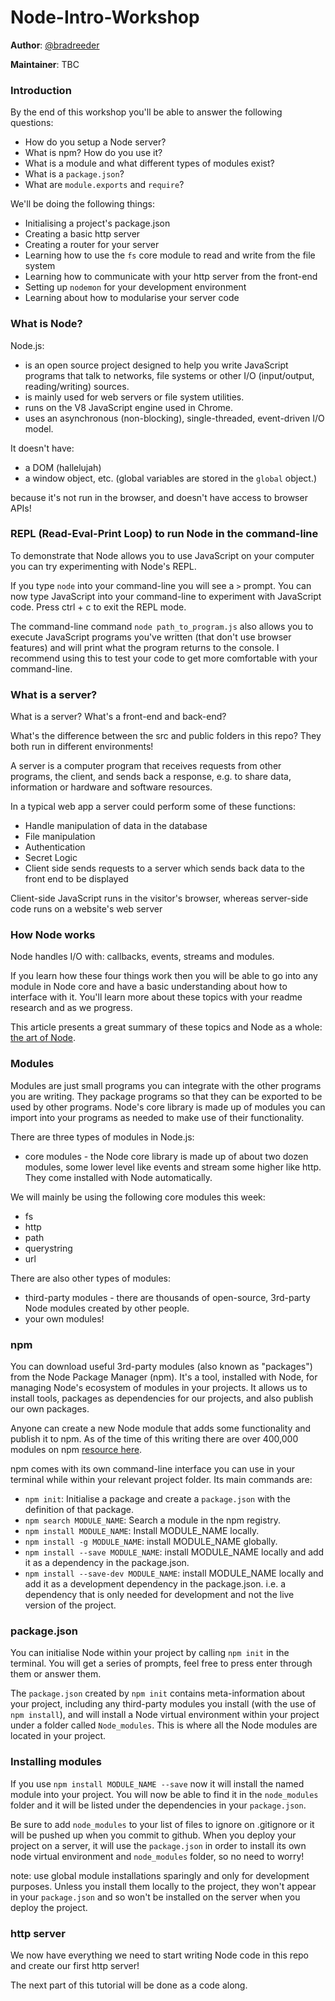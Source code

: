 # Node-Intro-Workshop

**Author**: [@bradreeder](https://github.com/bradreeder)  

**Maintainer**: TBC  

### Introduction

By the end of this workshop you'll be able to answer the following questions:

* How do you setup a Node server?
* What is npm? How do you use it?
* What is a module and what different types of modules exist?
* What is a `package.json`?
* What are `module.exports` and `require`?

We'll be doing the following things:

* Initialising a project's package.json
* Creating a basic http server
* Creating a router for your server
* Learning how to use the `fs` core module to read and write from the file system
* Learning how to communicate with your http server from the front-end
* Setting up `nodemon` for your development environment
* Learning about how to modularise your server code

### What is Node?

Node.js:

* is an open source project designed to help you write JavaScript programs that talk
to networks, file systems or other I/O (input/output, reading/writing) sources.
* is mainly used for web servers or file system utilities.
* runs on the V8 JavaScript engine used in Chrome.
* uses an asynchronous (non-blocking), single-threaded, event-driven I/O model.

It doesn't have:

* a DOM (hallelujah)
* a window object, etc. (global variables are stored in the `global` object.)

because it's not run in the browser, and doesn't have access to browser APIs!

### REPL (Read-Eval-Print Loop) to run Node in the command-line

To demonstrate that Node allows you to use JavaScript on your computer you can try experimenting
with Node's REPL.

If you type `node` into your command-line you will see a `>` prompt. You can now type JavaScript
into your command-line to experiment with JavaScript code. Press ctrl + c to exit the REPL mode.

The command-line command `node path_to_program.js` also allows you to execute JavaScript programs you've
written (that don't use browser features) and will print what the program returns to the console. I recommend using this to test your code to get more comfortable with your command-line.

### What is a server?

What is a server? What's a front-end and back-end?

What's the difference between the src and public folders in this repo? They both run in different environments!

A server is a computer program that receives requests from other programs, the client, and sends back a response, e.g. to share data, information or hardware and software resources.

In a typical web app a server could perform some of these functions:

* Handle manipulation of data in the database
* File manipulation
* Authentication
* Secret Logic
* Client side sends requests to a server which sends back data to the front end to be displayed

Client-side JavaScript runs in the visitor's browser, whereas server-side code runs on a website's web server

### How Node works

Node handles I/O with: callbacks, events, streams and modules.

If you learn how these four things work then you will be able to go into any module in Node core and have a basic understanding about how to interface with it. You'll learn more about these topics with your readme research and as we progress.

This article presents a great summary of these topics and Node as a whole: [the art of Node](https://github.com/maxogden/art-of-Node).

### Modules

Modules are just small programs you can integrate with the other programs you are writing.
They package programs so that they can be exported to be used by other programs.
Node's core library is made up of modules you can import into your programs as needed to make use
of their functionality.

There are three types of modules in Node.js:

* core modules - the Node core library is made up of about two dozen modules, some lower level like events and stream some higher like http. They come installed with Node automatically.

We will mainly be using the following core modules this week:

* fs
* http
* path
* querystring
* url

There are also other types of modules:

* third-party modules - there are thousands of open-source, 3rd-party Node modules created by other people.
* your own modules!

### npm

You can download useful 3rd-party modules (also known as "packages") from the Node Package Manager (npm). It's a tool, installed with Node, for managing Node's ecosystem of modules in your projects. It allows us to install tools, packages as dependencies for our projects, and also publish our own packages.

Anyone can create a new Node module that adds some functionality and publish it to npm. As of the time of this writing there are over 400,000 modules on npm [resource here](http://www.modulecounts.com/).

npm comes with its own command-line interface you can use in your terminal while within your relevant project folder. Its main commands are:

* `npm init`: Initialise a package and create a `package.json` with the definition of that package.
* `npm search MODULE_NAME`: Search a module in the npm registry.
* `npm install MODULE_NAME`: Install MODULE\_NAME locally.
* `npm install -g MODULE_NAME`: install MODULE\_NAME globally.
* `npm install --save MODULE_NAME`: install MODULE\_NAME locally and add it as a dependency in the package.json.
* `npm install --save-dev MODULE_NAME`: install MODULE\_NAME locally and add it as a development dependency in the package.json. i.e. a dependency that is only needed for development and not the live version of the project.

### package.json

You can initialise Node within your project by calling `npm init` in the terminal. You will get
a series of prompts, feel free to press enter through them or answer them.

The `package.json` created by `npm init` contains meta-information about your project, including any third-party modules you install (with the use of `npm install`), and will install a Node virtual environment within your project under a folder called `Node_modules`. This is where all the Node modules are located in your project.

### Installing modules

If you use `npm install MODULE_NAME --save` now it will install the named module into your project. You will now be able to find it in the `node_modules` folder and it will be listed under the dependencies in your `package.json`.

Be sure to add `node_modules` to your list of files to ignore on .gitignore or it will be pushed up
when you commit to github. When you deploy your project on a server, it will use the `package.json` in order to install its own node virtual environment and `node_modules` folder, so no need to worry!

note: use global module installations sparingly and only for development purposes. Unless you install them locally to the project, they won't appear in your `package.json` and so won't be installed on the server when you deploy the project.

### http server

We now have everything we need to start writing Node code in this repo and create our first http server!

The next part of this tutorial will be done as a code along.
